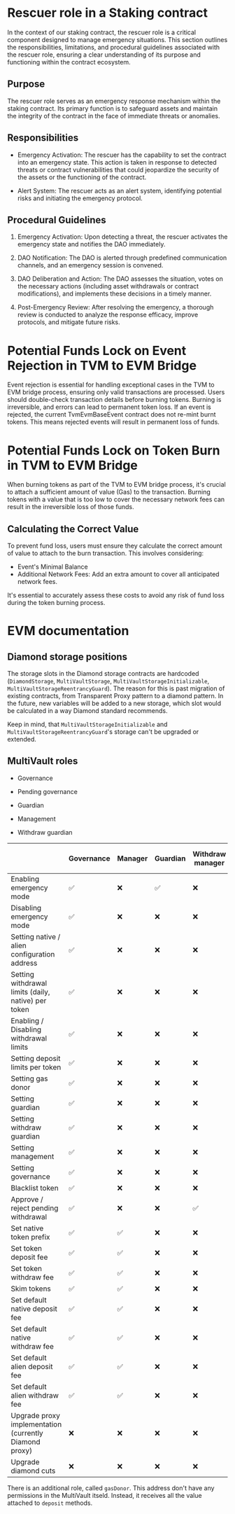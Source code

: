 # Rescuer role in a Staking contract

In the context of our staking contract, the rescuer role is a critical component designed to manage emergency situations. This section outlines the responsibilities, limitations, and procedural guidelines associated with the rescuer role, ensuring a clear understanding of its purpose and functioning within the contract ecosystem.

## Purpose

The rescuer role serves as an emergency response mechanism within the staking contract. Its primary function is to safeguard assets and maintain the integrity of the contract in the face of immediate threats or anomalies.

## Responsibilities

- Emergency Activation: The rescuer has the capability to set the contract into an emergency state. This action is taken in response to detected threats or contract vulnerabilities that could jeopardize the security of the assets or the functioning of the contract.

- Alert System: The rescuer acts as an alert system, identifying potential risks and initiating the emergency protocol.

## Procedural Guidelines

1. Emergency Activation: Upon detecting a threat, the rescuer activates the emergency state and notifies the DAO immediately.

2. DAO Notification: The DAO is alerted through predefined communication channels, and an emergency session is convened.

3. DAO Deliberation and Action: The DAO assesses the situation, votes on the necessary actions (including asset withdrawals or contract modifications), and implements these decisions in a timely manner.

4. Post-Emergency Review: After resolving the emergency, a thorough review is conducted to analyze the response efficacy, improve protocols, and mitigate future risks.

# Potential Funds Lock on Event Rejection in TVM to EVM Bridge

Event rejection is essential for handling exceptional cases in the TVM to EVM bridge process, ensuring only valid transactions are processed. Users should double-check transaction details before burning tokens. Burning is irreversible, and errors can lead to permanent token loss. If an event is rejected, the current TvmEvmBaseEvent contract does not re-mint burnt tokens. This means rejected events will result in permanent loss of funds.

# Potential Funds Lock on Token Burn in TVM to EVM Bridge

When burning tokens as part of the TVM to EVM bridge process, it's crucial to attach a sufficient amount of value (Gas) to the transaction. Burning tokens with a value that is too low to cover the necessary network fees can result in the irreversible loss of those funds.

## Calculating the Correct Value

To prevent fund loss, users must ensure they calculate the correct amount of value to attach to the burn transaction. This involves considering:

- Event's Minimal Balance
- Additional Network Fees: Add an extra amount to cover all anticipated network fees.

It's essential to accurately assess these costs to avoid any risk of fund loss during the token burning process.

# EVM documentation

## Diamond storage positions

The storage slots in the Diamond storage contracts are hardcoded (`DiamondStorage`, `MultiVaultStorage`, `MultiVaultStorageInitializable`, `MultiVaultStorageReentrancyGuard`). The reason for this is past migration of existing contracts,
from Transparent Proxy pattern to a diamond pattern. In the future, new variables will be added to a new storage, which slot
would be calculated in a way Diamond standard recommends.

Keep in mind, that `MultiVaultStorageInitializable` and `MultiVaultStorageReentrancyGuard`'s storage can't be upgraded or extended.

## MultiVault roles

- Governance

- Pending governance

- Guardian

- Management

- Withdraw guardian

|                                                        | Governance | Manager | Guardian | Withdraw manager | Diamond cut owner | Proxy owner |
| :----------------------------------------------------- | ---------- | ------- | -------- | ---------------- | ----------------- | ----------- |
| Enabling emergency mode                                | ✅          | ❌       | ✅        | ❌                | ❌                 | ❌           |
| Disabling emergency mode                               | ✅          | ❌       | ❌        | ❌                | ❌                 | ❌           |
| Setting native / alien configuration address           | ✅          | ❌       | ❌        | ❌                | ❌                 | ❌           |
| Setting withdrawal limits (daily, native) per token    | ✅          | ❌       | ❌        | ❌                | ❌                 | ❌           |
| Enabling / Disabling withdrawal limits                 | ✅          | ❌       | ❌        | ❌                | ❌                 | ❌           |
| Setting deposit limits per token                       | ✅          | ❌       | ❌        | ❌                | ❌                 | ❌           |
| Setting gas donor                                      | ✅          | ❌       | ❌        | ❌                | ❌                 | ❌           |
| Setting guardian                                       | ✅          | ❌       | ❌        | ❌                | ❌                 | ❌           |
| Setting withdraw guardian                              | ✅          | ❌       | ❌        | ❌                | ❌                 | ❌           |
| Setting management                                     | ✅          | ❌       | ❌        | ❌                | ❌                 | ❌           |
| Setting governance                                     | ✅          | ❌       | ❌        | ❌                | ❌                 | ❌           |
| Blacklist token                                        | ✅          | ❌       | ❌        | ❌                | ❌                 | ❌           |
| Approve / reject pending withdrawal                    | ✅          | ❌       | ❌        | ✅                | ❌                 | ❌           |
| Set native token prefix                                | ✅          | ✅       | ❌        | ❌                | ❌                 | ❌           |
| Set token deposit fee                                  | ✅          | ✅       | ❌        | ❌                | ❌                 | ❌           |
| Set token withdraw fee                                 | ✅          | ✅       | ❌        | ❌                | ❌                 | ❌           |
| Skim tokens                                            | ✅          | ✅       | ❌        | ❌                | ❌                 | ❌           |
| Set default native deposit fee                         | ✅          | ✅       | ❌        | ❌                | ❌                 | ❌           |
| Set default native withdraw fee                        | ✅          | ✅       | ❌        | ❌                | ❌                 | ❌           |
| Set default alien deposit fee                          | ✅          | ✅       | ❌        | ❌                | ❌                 | ❌           |
| Set default alien withdraw fee                         | ✅          | ✅       | ❌        | ❌                | ❌                 | ❌           |
| Upgrade proxy implementation (currently Diamond proxy) | ❌          | ❌       | ❌        | ❌                | ❌                 | ✅           |
| Upgrade diamond cuts                                   | ❌          | ❌       | ❌        | ❌                | ✅                 | ❌           |

There is an additional role, called `gasDonor`. This address don't have any permissions in the MultiVault itseld. Instead, it receives all the value attached to `deposit` methods.